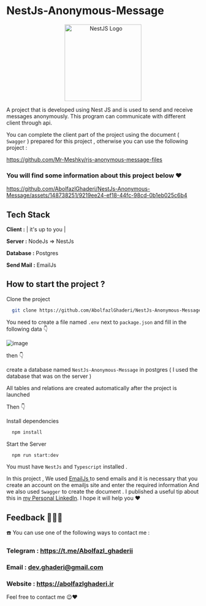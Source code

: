 # NestJs-Anonymous-Message

<p align="center">
  <a href="https://nestjs.com/" target="blank"><img src="https://nestjs.com/img/logo_text.svg" width="200" alt="NestJS Logo" /></a>
</p>


A project that is developed using Nest JS and is used to send and receive messages anonymously.
This program can communicate with different client through api.

You can complete the client part of the project using the document ( `Swagger` ) prepared for this project , otherwise you can use the following project :

https://github.com/Mr-Meshky/rjs-anonymous-message-files

### You will find some information about this project below ❤️



https://github.com/AbolfazlGhaderi/NestJs-Anonymous-Message/assets/148738251/9219ee24-ef18-44fc-98cd-0b1eb025c6b4



## Tech Stack 

**Client :** | it's up to you |

**Server :** NodeJs => NestJs

**Database :** Postgres

**Send Mail :** EmailJs

## How to start the project ?

Clone the project

```bash
  git clone https://github.com/AbolfazlGhaderi/NestJs-Anonymous-Message.git
```
You need to create a file named `.env` next to `package.json` and fill in the following data 👇

![image](https://github.com/AbolfazlGhaderi/NestJs-Anonymous-Message/assets/148738251/a5907417-7e18-413c-aa18-65450ca63a00)


then 👇

create a database named `NestJs-Anonymous-Message` in postgres ( I used the database that was on the server )

All tables and relations are created automatically after the project is launched

Then 👇

Install dependencies 

```bash
  npm install 
```

Start the Server

```bash
  npm run start:dev
```
You must have ` NestJs ` and ` Typescript ` installed .

In this project , We used  [EmailJs ](https://www.emailjs.com/)   to send emails and it is necessary that you create an account on the emailjs site and enter the required information
And we also used `Swagger` to create the document . I published a useful tip about this in [my Personal LinkedIn](https://www.linkedin.com/posts/abolfazl-ghaderi-04769a290_js-typescript-nodejs-activity-7161396806608642049-vpW8?utm_source=share&utm_medium=member_desktop). I hope it will help you ❤️

## Feedback 🧑🏼‍💻

 ☎️ You can use one of the following ways to contact me :

### Telegram :  https://t.me/Abolfazl_ghaderii
### Email :  dev.ghaderi@gmail.com 
### Website : https://abolfazlghaderi.ir

Feel free to contact me 😉❤️
